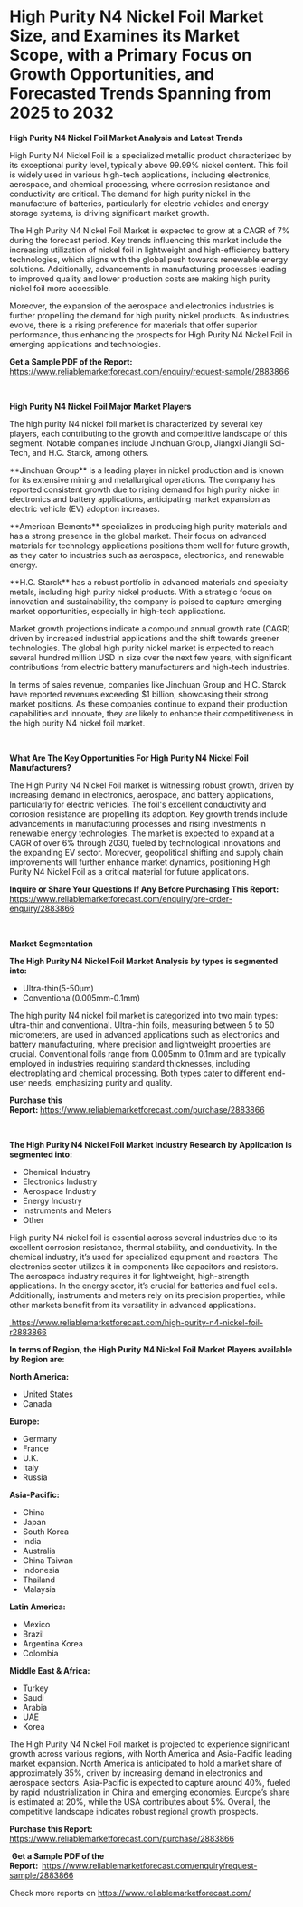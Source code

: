 <p><h1>High Purity N4 Nickel Foil Market Size, and Examines its Market Scope, with a Primary Focus on Growth Opportunities, and Forecasted Trends Spanning from 2025 to 2032</h1></p><p><strong>High Purity N4 Nickel Foil Market Analysis and Latest Trends</strong></p>
<p><p>High Purity N4 Nickel Foil is a specialized metallic product characterized by its exceptional purity level, typically above 99.99% nickel content. This foil is widely used in various high-tech applications, including electronics, aerospace, and chemical processing, where corrosion resistance and conductivity are critical. The demand for high purity nickel in the manufacture of batteries, particularly for electric vehicles and energy storage systems, is driving significant market growth.</p><p>The High Purity N4 Nickel Foil Market is expected to grow at a CAGR of 7% during the forecast period. Key trends influencing this market include the increasing utilization of nickel foil in lightweight and high-efficiency battery technologies, which aligns with the global push towards renewable energy solutions. Additionally, advancements in manufacturing processes leading to improved quality and lower production costs are making high purity nickel foil more accessible. </p><p>Moreover, the expansion of the aerospace and electronics industries is further propelling the demand for high purity nickel products. As industries evolve, there is a rising preference for materials that offer superior performance, thus enhancing the prospects for High Purity N4 Nickel Foil in emerging applications and technologies.</p></p>
<p><strong>Get a Sample PDF of the Report:&nbsp;</strong> <a href="https://www.reliablemarketforecast.com/enquiry/request-sample/2883866?utm_campaign=3310&utm_medium=2&utm_source=Github&utm_content=ia&utm_term=13032025&utm_id=high-purity-n4-nickel-foil">https://www.reliablemarketforecast.com/enquiry/request-sample/2883866</a></p>
<p>&nbsp;</p>
<p><strong>High Purity N4 Nickel Foil Major Market Players</strong></p>
<p><p>The high purity N4 nickel foil market is characterized by several key players, each contributing to the growth and competitive landscape of this segment. Notable companies include Jinchuan Group, Jiangxi Jiangli Sci-Tech, and H.C. Starck, among others.</p><p>**Jinchuan Group** is a leading player in nickel production and is known for its extensive mining and metallurgical operations. The company has reported consistent growth due to rising demand for high purity nickel in electronics and battery applications, anticipating market expansion as electric vehicle (EV) adoption increases.</p><p>**American Elements** specializes in producing high purity materials and has a strong presence in the global market. Their focus on advanced materials for technology applications positions them well for future growth, as they cater to industries such as aerospace, electronics, and renewable energy.</p><p>**H.C. Starck** has a robust portfolio in advanced materials and specialty metals, including high purity nickel products. With a strategic focus on innovation and sustainability, the company is poised to capture emerging market opportunities, especially in high-tech applications.</p><p>Market growth projections indicate a compound annual growth rate (CAGR) driven by increased industrial applications and the shift towards greener technologies. The global high purity nickel market is expected to reach several hundred million USD in size over the next few years, with significant contributions from electric battery manufacturers and high-tech industries. </p><p>In terms of sales revenue, companies like Jinchuan Group and H.C. Starck have reported revenues exceeding $1 billion, showcasing their strong market positions. As these companies continue to expand their production capabilities and innovate, they are likely to enhance their competitiveness in the high purity N4 nickel foil market.</p></p>
<p>&nbsp;</p>
<p><strong>What Are The Key Opportunities For High Purity N4 Nickel Foil Manufacturers?</strong></p>
<p><p>The High Purity N4 Nickel Foil market is witnessing robust growth, driven by increasing demand in electronics, aerospace, and battery applications, particularly for electric vehicles. The foil's excellent conductivity and corrosion resistance are propelling its adoption. Key growth trends include advancements in manufacturing processes and rising investments in renewable energy technologies. The market is expected to expand at a CAGR of over 6% through 2030, fueled by technological innovations and the expanding EV sector. Moreover, geopolitical shifting and supply chain improvements will further enhance market dynamics, positioning High Purity N4 Nickel Foil as a critical material for future applications.</p></p>
<p><strong>Inquire or Share Your Questions If Any Before Purchasing This Report:</strong> <a href="https://www.reliablemarketforecast.com/enquiry/pre-order-enquiry/2883866?utm_campaign=3310&utm_medium=2&utm_source=Github&utm_content=ia&utm_term=13032025&utm_id=high-purity-n4-nickel-foil">https://www.reliablemarketforecast.com/enquiry/pre-order-enquiry/2883866</a></p>
<p>&nbsp;</p>
<p><strong>Market Segmentation</strong></p>
<p><strong>The High Purity N4 Nickel Foil Market Analysis by types is segmented into:</strong></p>
<p><ul><li>Ultra-thin(5-50μm)</li><li>Conventional(0.005mm-0.1mm)</li></ul></p>
<p><p>The high purity N4 nickel foil market is categorized into two main types: ultra-thin and conventional. Ultra-thin foils, measuring between 5 to 50 micrometers, are used in advanced applications such as electronics and battery manufacturing, where precision and lightweight properties are crucial. Conventional foils range from 0.005mm to 0.1mm and are typically employed in industries requiring standard thicknesses, including electroplating and chemical processing. Both types cater to different end-user needs, emphasizing purity and quality.</p></p>
<p><strong>Purchase this Report:&nbsp;</strong><a href="https://www.reliablemarketforecast.com/purchase/2883866?utm_campaign=3310&utm_medium=2&utm_source=Github&utm_content=ia&utm_term=13032025&utm_id=high-purity-n4-nickel-foil">https://www.reliablemarketforecast.com/purchase/2883866</a></p>
<p>&nbsp;</p>
<p><strong>The High Purity N4 Nickel Foil Market Industry Research by Application is segmented into:</strong></p>
<p><ul><li>Chemical Industry</li><li>Electronics Industry</li><li>Aerospace Industry</li><li>Energy Industry</li><li>Instruments and Meters</li><li>Other</li></ul></p>
<p><p>High purity N4 nickel foil is essential across several industries due to its excellent corrosion resistance, thermal stability, and conductivity. In the chemical industry, it’s used for specialized equipment and reactors. The electronics sector utilizes it in components like capacitors and resistors. The aerospace industry requires it for lightweight, high-strength applications. In the energy sector, it’s crucial for batteries and fuel cells. Additionally, instruments and meters rely on its precision properties, while other markets benefit from its versatility in advanced applications.</p></p>
<p><a href="https://www.reliablemarketforecast.com/high-purity-n4-nickel-foil-r2883866?utm_campaign=3310&utm_medium=2&utm_source=Github&utm_content=ia&utm_term=13032025&utm_id=high-purity-n4-nickel-foil">&nbsp;https://www.reliablemarketforecast.com/high-purity-n4-nickel-foil-r2883866</a></p>
<p><strong>In terms of Region, the High Purity N4 Nickel Foil Market Players available by Region are:</strong></p>
<p>
    <p> <strong> North America: </strong>
        <ul>
            <li>United States</li>
            <li>Canada</li>
        </ul>
        </p> 
    <p> <strong> Europe: </strong>
        <ul>
            <li>Germany</li>
            <li>France</li>
            <li>U.K.</li>
            <li>Italy</li>
            <li>Russia</li>
        </ul>
        </p> 
    <p> <strong> Asia-Pacific: </strong>
        <ul>
            <li>China</li>
            <li>Japan</li>
            <li>South Korea</li>
            <li>India</li>
            <li>Australia</li>
            <li>China Taiwan</li>
            <li>Indonesia</li>
            <li>Thailand</li>
            <li>Malaysia</li>
        </ul>
        </p> 
    <p> <strong> Latin America: </strong>
        <ul>
            <li>Mexico</li>
            <li>Brazil</li>
            <li>Argentina Korea</li>
            <li>Colombia</li>
        </ul>
        </p> 
    <p> <strong> Middle East & Africa: </strong>
        <ul>
            <li>Turkey</li>
            <li>Saudi</li>
            <li>Arabia</li>
            <li>UAE</li>
            <li>Korea</li>
        </ul>
    </p>
    </p>
<p><p>The High Purity N4 Nickel Foil market is projected to experience significant growth across various regions, with North America and Asia-Pacific leading market expansion. North America is anticipated to hold a market share of approximately 35%, driven by increasing demand in electronics and aerospace sectors. Asia-Pacific is expected to capture around 40%, fueled by rapid industrialization in China and emerging economies. Europe’s share is estimated at 20%, while the USA contributes about 5%. Overall, the competitive landscape indicates robust regional growth prospects.</p></p>
<p><strong>Purchase this Report: </strong><a href="https://www.reliablemarketforecast.com/purchase/2883866?utm_campaign=3310&utm_medium=2&utm_source=Github&utm_content=ia&utm_term=13032025&utm_id=high-purity-n4-nickel-foil">https://www.reliablemarketforecast.com/purchase/2883866</a></p>
<p>&nbsp;<strong>Get a Sample PDF of the Report:&nbsp;&nbsp;</strong><a href="https://www.reliablemarketforecast.com/enquiry/request-sample/2883866?utm_campaign=3310&utm_medium=2&utm_source=Github&utm_content=ia&utm_term=13032025&utm_id=high-purity-n4-nickel-foil">https://www.reliablemarketforecast.com/enquiry/request-sample/2883866</a></p>
<p><strong></strong></p>
<p>Check more reports on <a href="https://www.reliablemarketforecast.com/?utm_campaign=3310&utm_medium=2&utm_source=Github&utm_content=ia&utm_term=13032025&utm_id=high-purity-n4-nickel-foil">https://www.reliablemarketforecast.com/</a></p>